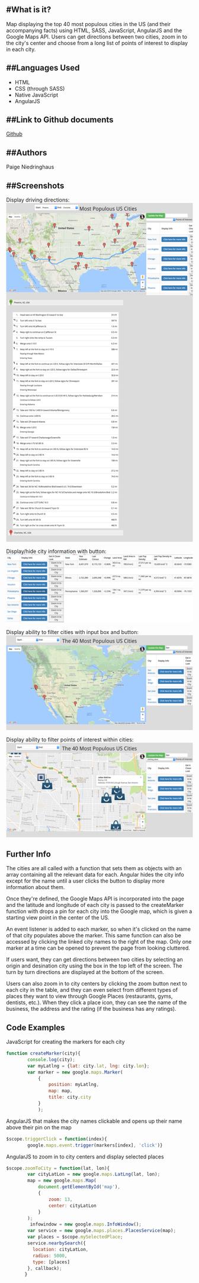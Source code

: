 #What is it?
------------
Map displaying the top 40 most populous cities in the US (and their accompanying facts) using HTML, SASS, JavaScript, AngularJS and the Google Maps API. Users can get directions between two cities, zoom in to the city's center and choose from a long list of points of interest to display in each city.

##Languages Used
------------
  * HTML
  * CSS (through SASS)
  * Native JavaScript
  * AngularJS

##Link to Github documents 
------------
[Github](https://github.com/paigen11/google-maps.git)

##Authors
------------
Paige Niedringhaus

##Screenshots
------------
Display driving directions: 
![alt text](https://github.com/paigen11/google-maps/blob/master/screenshots/google-maps-directions.png 'google-maps-directions.png')

Display/hide city information with button: 
![alt text](https://github.com/paigen11/google-maps/blob/master/screenshots/google-maps-display-hide-city-info.png 'google-maps-display-hide-city-info.png')

Display ability to filter cities with input box and button: 
![alt text](https://github.com/paigen11/google-maps/blob/master/screenshots/google-maps-filter-cities.png 'google-maps-filter-cities.png')

Display ability to filter points of interest within cities:
![alt text](https://github.com/paigen11/google-maps/blob/master/screenshots/google-maps-filter-display-poi.png 'google-maps-display-poi.png')

Further Info
------------
The cities are all called with a function that sets them as objects with an array containing all the relevant data for each. Angular hides the city info except for the name until a user clicks the button to display more information about them.

Once they're defined, the Google Maps API is incorporated into the page and the latitude and longitude of each city is passed to the createMarker function with drops a pin for each city into the Google map, which is given a starting view point in the center of the US.

An event listener is added to each marker, so when it's clicked on the name of that city populates above the marker. This same function can also be accessed by clicking the linked city names to the right of the map. Only one marker at a time can be opened to prevent the page from looking cluttered.

If users want, they can get directions between two cities by selecting an origin and desination city using the box in the top left of the screen. The turn by turn directions are displayed at the bottom of the screen.

Users can also zoom in to city centers by clicking the zoom button next to each city in the table, and they can even select from different types of places they want to view through Google Places (restaurants, gyms, dentists, etc.). When they click a place icon, they can see the name of the business, the address and the rating (if the business has any ratings).

Code Examples
------------
JavaScript for creating the markers for each city

```javascript
function createMarker(city){
		console.log(city);
		var myLatlng = {lat: city.lat, lng: city.lon};
		var marker = new google.maps.Marker(
	        {
	            position: myLatlng,
	            map: map,
	            title: city.city
	        }
	        );
```


AngularJS that makes the city names clickable and opens up their name above their pin on the map

```javascript
$scope.triggerClick = function(index){
		google.maps.event.trigger(markers[index], 'click')}
```	    


AngularJS to zoom in to city centers and display selected places

```javascript
$scope.zoomToCity = function(lat, lon){
		var cityLatLon = new google.maps.LatLng(lat, lon);
		map = new google.maps.Map(
			document.getElementById('map'),
			{ 
				zoom: 13,
				center: cityLatLon
			}
		);
		 infowindow = new google.maps.InfoWindow();
        var service = new google.maps.places.PlacesService(map);
        var places = $scope.mySelectedPlace;
        service.nearbySearch({
          location: cityLatLon,
          radius: 5000,
          type: [places]
        }, callback);
       }
```	